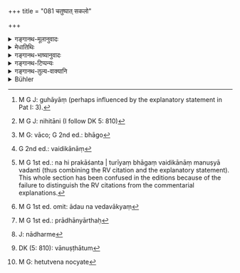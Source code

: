 +++
title = "081 चतुष्पात् सकलो"

+++

<details><summary>गङ्गानथ-मूलानुवादः</summary>

In the Kṛta Cycle Virtue exists in its perfect form, with all its four feet; and so does Truth;—No benefit accrues to men by vice—(81).
</details>

<details><summary>मेधातिथिः</summary>

[^११६]:
     M G DK (5: 809): prativartate (but see commentary that reads upavartate)

चत्वारः पादा यस्य **चतुष्पाद् धर्मः** । यागादेश् च धर्मत्वात् तस्य चानुष्ठेयस्वभावत्वाद् विग्रहाभावान् न पादशब्दः शरीरावयववचनः, किं तर्हि, अंशमात्रवचनः । न हि धर्मस्य शरीरम् अस्ति पुरुषविधं पशुपक्ष्यादिविधं वा । तेन स्वांशैश् चतुर्भिर् उपेतश् चतुष्पाद् उच्यते । तेन यो ऽयं धर्मः **चतुष्पात् सकलः कृतयुग** आसीत् । यागस्य तावत् प्रयोगावस्थस्य चत्वारो होतृकाः, होता ब्रह्मा उद्गाता अध्वर्युर् इति । चत्वारो वर्णाः कर्तार आश्रमा वा । सर्वथा यावान् वेदे धर्म उक्तः स सर्वस् तस्मिन् काले ऽंशतो ऽपि न हीनः अविगुणः सर्वो ऽनुष्ठीयते । बाहुल्येन चतुःसंख्या । एवं दानादिष्व् अपि योज्यम्- दाता द्रव्यं पात्रं भावतुष्टिः । अथ वा यागदानतपांसि ज्ञानं च । तथा वक्ष्यति "तपः परम्" (म्ध् १.८६) इति । 

- अथ वा धर्मप्रतिपादकं वाक्यं धर्मः । तस्य च चत्वारः पादाः चत्वारि पदजातानि । नामाख्याते चोपसर्गनिपाताश् च । तथा चाह- 

- चत्वारि वाक्परिमिता पदानि तानि विदुर् ब्राह्मणा ये मनीषिणः । (र्व् १.१६४.४५अब्)

मनस ईषिणः (पत् इ- ३) समर्था विद्वांसो धार्मिकाः । अद्यत्वे तु-

- गुहा[^११७] त्रीणि निहिता[^११८] नेङ्गयन्ति (र्व् १.१६४.४५च्) 


[^११८]:
     M G J: nihitāni (I follow DK 5: 810)


[^११७]:
     M G J: guhāyāṃ (perhaps influenced by the explanatory statement in Pat I: 3).

न हि प्रकाशन्ते । 

- तुरीयं वाचं[^११९] मनुष्या वदन्ति (र्व् १.१६४.४५द्) ॥


[^११९]:
     M G: vāco; G 2nd ed.: bhāgo

चतुर्थं भागं वैदिका[^१२०] मनुष्या वदन्ति ।[^१२१] एतद् उक्तं भवति- आदौ न वेदवाक्यं[^१२२] किंचिद् अन्तरितम्, न च काचिद् वेदशाखा । अद्यत्वे तु बह्वन्तरितम् । 


[^१२२]:
     M G 1st ed. omit: ādau na vedavākyaṃ


[^१२१]:
     M G 1st ed.: na hi prakāśanta | turīyaṃ bhāgaṃ vaidikānāṃ manuṣyā vadanti (thus combining the RV citation and the explanatory statement). This whole section has been confused in the editions because of the failure to distinguish the RV citations from the commentarial explanations.


[^१२०]:
     G 2nd ed.: vaidikānāṃ

- **सत्यं** चैवं **सकलम्** इत्य् अनुषङ्गः । सत्य् अपि सत्यस्य विहितत्वाद् धर्मत्वे, प्राधान्यार्थं[^१२३] पृथग् उपदेशः, हेत्वर्थे वा । सकलस्य धर्मानुष्ठानस्य सत्यं हेतुः । ये त्व् अनृतिनस् ते लोकावर्जनार्थं किंचिद् अनुतिष्ठन्ति, अन्यत् त्यजन्ति । 


[^१२३]:
     M G 1st ed.: prādhānyārthaḥ

- **नाधर्मेण**[^१२४] निषिद्धेन मार्गेण **कश्चिद् आगमो** विद्या वार्थो वानुष्ठातुर्[^१२५] **उपवर्तते** आगच्छति, युगस्वाभाव्यात् । न मनुष्या अधर्मेण विद्याम् आगमयन्ति, नापि धनम् अर्जयन्ति । विद्याधने धर्मानुष्ठानकारणे, तत्परिशुद्धिः सकलधर्मसद्भावस्य हेतुत्वेनानेनोच्यते[^१२६] ॥ १.८१ ॥


[^१२६]:
     M G: hetutvena nocyate


[^१२५]:
     DK (5: 810): vānuṣṭhātum


[^१२४]:
     J: nādharme
</details>

<details><summary>गङ्गानथ-भाष्यानुवादः</summary>

Virtue is that which has “four feet.” What constitutes ‘virtue’ is the action of sacrifice and the like; and as this latter is something to he performed, it has no body; hence the word ‘feet’ in the text cannot be taken as denoting the part of a body; it stands for ‘part’ or ‘factor.’ As a matter of fact, Virtue has no body, either like men or like birds and animals. Hence what is meant by Virtue having all its ‘four feet’ is that it is equipped with all its four factors. The meaning of the text thus is that such virtue as is perfect and equipped with its four factors existed in the *Kṛta* Cycle.—\[*The* ‘*four factors’ are now illustrated*\]—At the sacrifice, when it is in course of performance, there are four priests—viz., the ‘*Hotṛ*,’ the ‘*Brahman*,’ the ‘*Udgātṛ*’ and the ‘*Adhvaryu*’;—of the performers there are *four castes*, or *four life-stages*. ‘*Virtue*’ as it is described in the Veda was performed during that cycle in its entire and perfect form;
*i.e*., it was not deficient in even the smallest factor, and it was not
wanting in any of its details. The number ‘four’ is applicable to Virtue in many ways. For instance, in the case of the action of ‘giving’ also, there is the giver, the thing given, the recipient and his satisfaction. Or the ‘four factors’ of Virtue may be sacrifice, charity, austerity, and knowledge. This would he in accordance with what is going to be described in verse 86 as regards ‘Austerity’ being the chief virtue in the *Kṛta age*.

Or, the term ‘*Dharma*’ ‘*Virtue*’ in the text, may be taken as standing for the *words descriptive of Virtue*; and of such words the ‘four feet’ are the four kinds of words—Nouns, Verbs, Prepositions and Indeclinables. This is thus declared in *Ṛgveda* 1.164.45—‘There are four words contained in speech, these the wise Brāhmaṇas know’—(in this passage) the epithet ‘*manīsiṇaḥ*,’ ‘*wise*,’ stands for those ‘who are of powerful minds,’ *i.e*., learned, virtuous;—(the passage goes on) ‘these, placed in the cave, do not appear to view,’—*i.e*., are not perceptible—‘the fourth speech people speak’—the fourth, people versed in the Veda speak. The meaning of this passage is that—‘in the beginning, no Vedic sentence was hidden from view, nor was any Vedic Rescensional Text lost, while now a days, much has become lost.’

‘*So does truth*,’—that is, truth also exsists in its perfect form. Though truth also, being what is prescribed in the Veda, is a ‘virtue’ (and as such already included in the latter term), yet it has been separately mentioned with a view to show its special importance, or to indicate that it forms the basis of all virtues, the performance of ‘virtue’ in its entire form is based upon truth; and those who are untruthful, perform, for the purpose of gaining popularity, only a part of what constitutes ‘virtue’ and ignore the rest of it.

‘*By vice*’—*i.e*., by following the prohibited path ,—‘*no benefit*’—in the shape of either *learning* or wealth,—‘*accrues*’—comes—to the performer; this is by virtue of the special character of the age. (During that age) men do not acquire learning, nor do they earn wealth, by vicious means. Learning and wealth are the means by which virtuous acts are performed; hence when it is said that these are pure, what is meant is that this is what tends to virtue being performed in its entire and perfect form—(81).
</details>

<details><summary>गङ्गानथ-टिप्पन्यः</summary>

Dharma with its ‘four feet’ is a common idea in Hinduism. In VIII. 16 we have the picture of Dharma as a ‘bull’; its ‘four feet’ have been variously identified:—(*a*) according to Medhātithi, they represent the four principal sacrificial priests—*Adhvaryu*, *Hotṛ*, *Brahman* and
*Udgātṛ*;—(*b*) he also suggests, along with Nandana, that they may
stand for the four castes;—(*c*) they have been held by Medhātithi, Kullūka and Nārāyaṇa to stand for the four means of acquiring merit—*Tapas, Jñāna, Yajña* and *Dāna*;—(*d*) and last, they have been identified by Medhātithi with the four kinds of speech described in
*Ṛgveda* 1.164.45—‘Three being hidden in the cave and the fourth being
spoken by men.’

‘*Satyam*’—Though included in ‘*Dharma*,’ this has been mentioned separately, for the purpose of showing its special importance. The
*Aparārka* (p. 1012) quotes the first line of this verse as showing the
diverse character of the various cycles.—The verse is quoted in the Vīramitrodaya—Parībhāṣā, p. 50.
</details>

<details><summary>गङ्गानथ-तुल्य-वाक्यानि</summary>

**(Verse 81-86)  
**

*Mahābhārata*, 12.231.23-28.—(Same as Manu.)
</details>

<details><summary>Bühler</summary>

081	In the Krita age Dharma is four-footed and entire, and (so is) Truth; nor does any gain accrue to men by unrighteousness.
</details>
